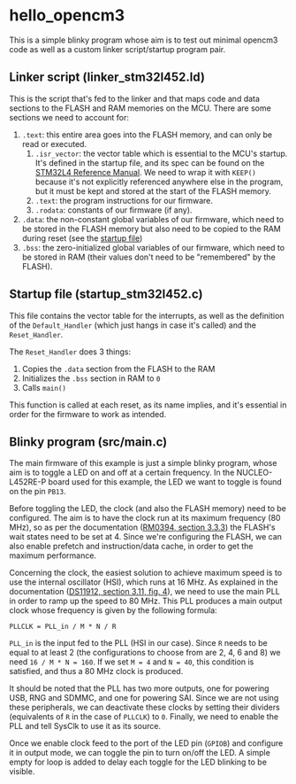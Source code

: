 # hello_opencm3

This is a simple blinky program whose aim is to test out minimal opencm3 code as well as a custom linker script/startup
program pair.


## Linker script (linker_stm32l452.ld)

This is the script that's fed to the linker and that maps code and data sections to the FLASH and RAM memories on the
MCU. There are some sections we need to account for:

1. `.text`: this entire area goes into the FLASH memory, and can only be read or executed.
    1. `.isr_vector`: the vector table which is essential to the MCU's startup. It's defined in the startup file, and
       its spec can be found on the [STM32L4 Reference Manual][1].
        We need to wrap it with `KEEP()` because it's not explicitly referenced anywhere else in the program, but it
        must be kept and stored at the start of the FLASH memory.
    2. `.text`: the program instructions for our firmware.
    3. `.rodata`: constants of our firmware (if any).
2. `.data`: the non-constant global variables of our firmware, which need to be stored in the FLASH memory but also
            need to be copied to the RAM during reset (see the [startup file](#startup-file-startup_stm32l452c))
3. `.bss`: the zero-initialized global variables of our firmware, which need to be stored in RAM (their values don't
           need to be "remembered" by the FLASH).


## Startup file (startup_stm32l452.c)

This file contains the vector table for the interrupts, as well as the definition of the `Default_Handler` (which just
hangs in case it's called) and the `Reset_Handler`.

The `Reset_Handler` does 3 things:

1. Copies the `.data` section from the FLASH to the RAM
2. Initializes the `.bss` section in RAM to `0`
3. Calls `main()`

This function is called at each reset, as its name implies, and it's essential in order for the firmware to work as
intended.


## Blinky program (src/main.c)

The main firmware of this example is just a simple blinky program, whose aim is to toggle a LED on and off at a certain
frequency. In the NUCLEO-L452RE-P board used for this example, the LED we want to toggle is found on the pin `PB13`.

Before toggling the LED, the clock (and also the FLASH memory) need to be configured. The aim is to have the clock run
at its maximum frequency (80 MHz), so as per the documentation ([RM0394, section 3.3.3][2]) the FLASH's wait states need to be set at 4. Since we're configuring the
FLASH, we can also enable prefetch and instruction/data cache, in order to get the maximum performance.

Concerning the clock, the easiest solution to achieve maximum speed is to use the internal oscillator (HSI), which runs
at 16 MHz. As explained in the documentation ([DS11912, section 3.11, fig. 4][3]), we need to use the main PLL in order to ramp up the speed to 80 MHz. This PLL produces a main output
clock whose frequency is given by the following formula:

```
PLLCLK = PLL_in / M * N / R
```

`PLL_in` is the input fed to the PLL (HSI in our case). Since `R` needs to be equal to at least 2 (the configurations
to choose from are 2, 4, 6 and 8) we need `16 / M * N = 160`. If we set `M = 4` and `N = 40`, this condition is
satisfied, and thus a 80 MHz clock is produced.

It should be noted that the PLL has two more outputs, one for powering USB, RNG and SDMMC, and one for powering SAI. 
Since we are not using these peripherals, we can deactivate these clocks by setting their dividers (equivalents of `R`
in the case of `PLLCLK`) to `0`. Finally, we need to enable the PLL and tell SysClk to use it as its source.

Once we enable clock feed to the port of the LED pin (`GPIOB`) and configure it in output mode, we can toggle the pin
to turn on/off the LED. A simple empty for loop is added to delay each toggle for the LED blinking to be visible.



<!-- Links -->
[1]: https://www.st.com/resource/en/reference_manual/dm00151940-stm32l41xxx42xxx43xxx44xxx45xxx46xxx-advanced-armbased-32bit-mcus-stmicroelectronics.pdf
[2]: https://www.st.com/content/ccc/resource/technical/document/reference_manual/group0/b0/ac/3e/8f/6d/21/47/af/DM00151940/files/DM00151940.pdf/jcr:content/translations/en.DM00151940.pdf
[3]: https://www.st.com/resource/en/datasheet/stm32l452re.pdf
